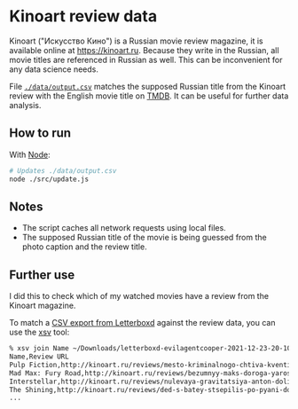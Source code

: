 # Kinoart review data

Kinoart ("Искусство Кино") is a Russian movie review magazine, it is available online at https://kinoart.ru. Because they write in the Russian, all movie titles are referenced in Russian as well. This can be inconvenient for any data science needs.

File [`./data/output.csv`](https://github.com/agentcooper/kinoart-review-data/blob/main/data/output.csv) matches the supposed Russian title from the Kinoart review with the English movie title on [TMDB](https://www.themoviedb.org). It can be useful for further data analysis.

## How to run

With [Node](https://nodejs.org/en/):

```bash
# Updates ./data/output.csv
node ./src/update.js
```

## Notes

- The script caches all network requests using local files.
- The supposed Russian title of the movie is being guessed from the photo caption and the review title.

## Further use

I did this to check which of my watched movies have a review from the Kinoart magazine.

To match a [CSV export from Letterboxd](https://letterboxd.com/settings/data/) against the review data, you can use the [xsv](https://github.com/BurntSushi/xsv) tool:

```bash
% xsv join Name ~/Downloads/letterboxd-evilagentcooper-2021-12-23-20-10-utc/watched.csv Title ./data/output.csv | xsv select 'Name,Review URL'
Name,Review URL
Pulp Fiction,http://kinoart.ru/reviews/mesto-kriminalnogo-chtiva-kventina-tarantino-v-kinematografe-1990-h
Mad Max: Fury Road,http://kinoart.ru/reviews/bezumnyy-maks-doroga-yarosti-pyat-let-nazad-vyshel-film-kotoryy-podvel-nas-k-vratam-valgally
Interstellar,http://kinoart.ru/reviews/nulevaya-gravitatsiya-anton-dolin-o-filme-interstellar-kristofera-nolana
The Shining,http://kinoart.ru/reviews/ded-s-batey-stsepilis-po-pyani-doktor-son-po-stivenu-kingu-za-i-protiv
...
```
